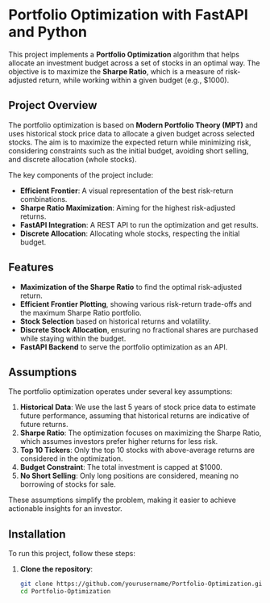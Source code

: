 # Portfolio Optimization with FastAPI and Python

This project implements a **Portfolio Optimization** algorithm that helps allocate an investment budget across a set of stocks in an optimal way. The objective is to maximize the **Sharpe Ratio**, which is a measure of risk-adjusted return, while working within a given budget (e.g., $1000).

## Project Overview

The portfolio optimization is based on **Modern Portfolio Theory (MPT)** and uses historical stock price data to allocate a given budget across selected stocks. The aim is to maximize the expected return while minimizing risk, considering constraints such as the initial budget, avoiding short selling, and discrete allocation (whole stocks).

The key components of the project include:
- **Efficient Frontier**: A visual representation of the best risk-return combinations.
- **Sharpe Ratio Maximization**: Aiming for the highest risk-adjusted returns.
- **FastAPI Integration**: A REST API to run the optimization and get results.
- **Discrete Allocation**: Allocating whole stocks, respecting the initial budget.

## Features

- **Maximization of the Sharpe Ratio** to find the optimal risk-adjusted return.
- **Efficient Frontier Plotting**, showing various risk-return trade-offs and the maximum Sharpe Ratio portfolio.
- **Stock Selection** based on historical returns and volatility.
- **Discrete Stock Allocation**, ensuring no fractional shares are purchased while staying within the budget.
- **FastAPI Backend** to serve the portfolio optimization as an API.

## Assumptions

The portfolio optimization operates under several key assumptions:
1. **Historical Data**: We use the last 5 years of stock price data to estimate future performance, assuming that historical returns are indicative of future returns.
2. **Sharpe Ratio**: The optimization focuses on maximizing the Sharpe Ratio, which assumes investors prefer higher returns for less risk.
3. **Top 10 Tickers**: Only the top 10 stocks with above-average returns are considered in the optimization.
4. **Budget Constraint**: The total investment is capped at $1000.
5. **No Short Selling**: Only long positions are considered, meaning no borrowing of stocks for sale.

These assumptions simplify the problem, making it easier to achieve actionable insights for an investor.

## Installation

To run this project, follow these steps:

1. **Clone the repository**:
   ```bash
   git clone https://github.com/yourusername/Portfolio-Optimization.git
   cd Portfolio-Optimization
